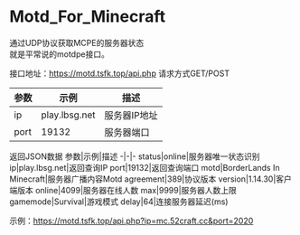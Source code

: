 # Motd_For_Minecraft


通过UDP协议获取MCPE的服务器状态    
就是平常说的motdpe接口。

接口地址：https://motd.tsfk.top/api.php
请求方式GET/POST

参数|示例|描述
-|-|-
ip|play.lbsg.net|服务器IP地址
port|19132|服务器端口

返回JSON数据
参数|示例|描述
-|-|-
status|online|服务器唯一状态识别
ip|play.lbsg.net|返回查询IP
port|19132|返回查询端口
motd|BorderLands In Minecraft|服务器广播内容Motd
agreement|389|协议版本
version|1.14.30|客户端版本
online|4099|服务器在线人数
max|9999|服务器人数上限
gamemode|Survival|游戏模式
delay|64|连接服务器延迟(ms)

示例：https://motd.tsfk.top/api.php?ip=mc.52craft.cc&port=2020
